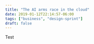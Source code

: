 ```yaml
---
title: "The AI arms race in the cloud"
date: 2019-01-12T22:14:57-06:00
tags: ["business", "design-sprint"]
draft: false
---
```

Test
